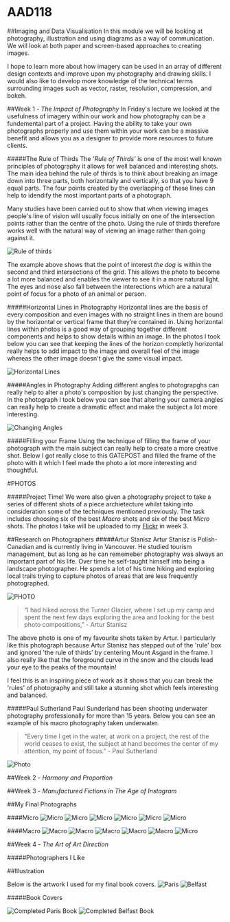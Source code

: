 # AAD118
##Imaging and Data Visualisation
In this module we will be looking at photography, illustration and using diagrams as a way of communication. We will look at both paper and screen-based approaches to creating images. 

I hope to learn more about how imagery can be used in an array of different design contexts and improve upon my photography and drawing skills. I would also like to develop more knowledge of the technical terms surrounding images such as vector, raster, resolution, compression, and bokeh. 

##Week 1 - *The Impact of Photography*
In Friday's lecture we looked at the usefulness of imagery within our work and how photography can be a fundemental part of a project. Having the ability to take your own photographs properly and use them within your work can be a massive benefit and allows you as a designer to provide more resources to future clients. 

#####The Rule of Thirds
The *'Rule of Thirds'* is one of the most well known principles of photography it allows for well balanced and interesting shots. The main idea behind the rule of thirds is to think about breaking an image down into three parts, both horizontally and vertically, so that you have 9 equal parts. The four points created by the overlapping of these lines can help to idendify the most important parts of a photograph. 

Many studies have been carried out to show that when viewing images people's line of vision will usually focus initially on one of the intersection points rather than the centre of the photo. Using the rule of thirds therefore works well with the natural way of viewing an image rather than going against it. 


![Rule of thirds](https://github.com/JemmaEagleson/AAD118/blob/master/Images/rule%20of%20thirds.png?raw=true)

The example above shows that the point of interest *the dog* is within the second and third intersections of the grid. This allows the photo to become a lot more balanced and enables the viewer to see it in a more natural light. The eyes and nose also fall between the interections which are a natural point of focus for a photo of an animal or person. 

#####Horizontal Lines in Photography
Horizontal lines are the basis of every composition and even images with no straight lines in them are bound by the horizontal or vertical frame that they’re contained in. Using horizontal lines within photos is a good way of grouping together different components and helps to show details within an image. In the photos I took below you can see that keeping the lines of the horizon completly horizontal really helps to add impact to the image and overall feel of the image whereas the other image doesn't give the same visual impact. 

![Horizontal Lines](https://github.com/JemmaEagleson/AAD118/blob/master/Images/Horizaontal%20lines%20.png?raw=true)

#####Angles in Photography
Adding different angles to photograpghs can really help to alter a photo's composition by just changing the perspective. In the photograph I took below you can see that altering your camera angles can really help to create a dramatic effect and make the subject a lot more interesting. 

![Changing Angles](https://github.com/JemmaEagleson/AAD118/blob/master/Images/Angles.png?raw=true)

#####Filling your Frame
Using the technique of filling the frame of your photograph with the main subject can really help to create a more creative shot.  Below I got really close to this GATEPOST and filled the frame of the photo with it which I feel made the photo a lot more interesting and thoughtful. 

#PHOTOS

#####Project Time!
We were also given a photography project to take a series of different shots of a piece archietecture whilst taking into consideration some of the techniques mentioned previously. The task includes choosing six of the best *Macro* shots and six of the best *Micro* shots. The photos I take will be uploaded to my [Flickr](https://www.flickr.com/photos/127785088@N07/) in week 3. 

##Research on Photographers
#####Artur Stanisz 
Artur Stanisz is Polish-Canadian and is currently living in Vancouver. He studied tourism management, but as long as he can rememeber photography was always an important part of his life. Over time he self-taught himself into being a landscape photographer. He spends a lot of his time hiking and exploring local trails trying to capture photos of areas that are less frequently photographed.

![PHOTO](https://github.com/JemmaEagleson/AAD118/blob/master/Images/Artur%20Stanisz%20.png?raw=true)

>“I had hiked across the Turner Glacier, where I set up my camp and spent the next few days exploring the area and looking for the best photo compositions,” - Artur Stanisz 

The above photo is one of my favourite shots taken by Artur. I particularly like this photograph because Artur Stanisz has stepped out of the 'rule' box and ignored 'the rule of thirds' by centering Mount Asgard in the frame. I also really like that the foreground curve in the snow and the clouds lead your eye to the peaks of the mountain!

I feel this is an inspiring piece of work as it shows that you can break the 'rules' of photography and still take a stunning shot which feels interesting and balanced. 

#####Paul Sutherland
Paul Sunderland has been shooting underwater photography professionally for more than 15 years. Below you can see an example of his macro photography taken underwater. 

>"Every time I get in the water, at work on a project, the rest of the world ceases to exist, the subject at hand becomes the center of my attention, my point of focus." - Paul Sutherland

![Photo](https://github.com/JemmaEagleson/AAD118/blob/master/Images/%20Paul%20Sutherland.png?raw=true)

##Week 2 - *Harmony and Proportion*



##Week 3 - *Manufactured Fictions in The Age of Instagram*


##My Final Photographs

####Micro 
![Micro](https://github.com/JemmaEagleson/AAD118/blob/master/Images/mirco%201.png?raw=true)
![Micro](https://github.com/JemmaEagleson/AAD118/blob/master/Images/micro2.png?raw=true)
![Micro](https://github.com/JemmaEagleson/AAD118/blob/master/Images/micro3.png?raw=true)
![Micro](https://github.com/JemmaEagleson/AAD118/blob/master/Images/micro4.png?raw=true)
![Micro](https://github.com/JemmaEagleson/AAD118/blob/master/Images/macro5.png?raw=true)
![Micro](https://github.com/JemmaEagleson/AAD118/blob/master/Images/micro6.png?raw=true)

####Macro
![Macro](https://github.com/JemmaEagleson/AAD118/blob/master/Images/macro%202.png?raw=true)
![Macro](https://github.com/JemmaEagleson/AAD118/blob/master/Images/macro.png?raw=true)
![Macro](https://github.com/JemmaEagleson/AAD118/blob/master/Images/macro%203.png?raw=true)
![Macro](https://github.com/JemmaEagleson/AAD118/blob/master/Images/macro6.png?raw=true)
![Macro](https://github.com/JemmaEagleson/AAD118/blob/master/Images/macro66.png?raw=true)
![Micro](https://github.com/JemmaEagleson/AAD118/blob/master/Images/macro%204.png?raw=true)



##Week 4 - *The Art of Art Direction*


#####Photographers I Like






##Illustration

Below is the artwork I used for my final book covers. 
![Paris](https://github.com/JemmaEagleson/AAD118/blob/master/Images/Paris.png?raw=true)
![Belfast](https://github.com/JemmaEagleson/AAD118/blob/master/Images/Belfast.png?raw=true)

#####Book Covers

![Completed Paris Book](https://github.com/JemmaEagleson/AAD118/blob/master/Images/Paris%20Book%20Complete.png?raw=true)
![Completed Belfast Book](https://github.com/JemmaEagleson/AAD118/blob/master/Images/belfast%20complete.png?raw=true)














